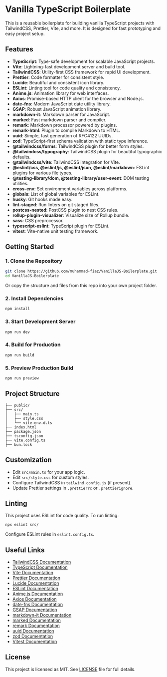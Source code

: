 # Vanilla TypeScript Boilerplate

This is a reusable boilerplate for building vanilla TypeScript projects with TailwindCSS, Prettier, Vite, and more. It is designed for fast prototyping and easy project setup.

## Features

- **TypeScript**: Type-safe development for scalable JavaScript projects.
- **Vite**: Lightning-fast development server and build tool.
- **TailwindCSS**: Utility-first CSS framework for rapid UI development.
- **Prettier**: Code formatter for consistent style.
- **Lucide**: Beautiful and consistent icon library.
- **ESLint**: Linting tool for code quality and consistency.
- **Anime.js**: Animation library for web interfaces.
- **Axios**: Promise-based HTTP client for the browser and Node.js.
- **date-fns**: Modern JavaScript date utility library.
- **GSAP**: Robust JavaScript animation library.
- **markdown-it**: Markdown parser for JavaScript.
- **marked**: Fast markdown parser and compiler.
- **remark**: Markdown processor powered by plugins.
- **remark-html**: Plugin to compile Markdown to HTML.
- **uuid**: Simple, fast generation of RFC4122 UUIDs.
- **zod**: TypeScript-first schema validation with static type inference.
- **@tailwindcss/forms**: TailwindCSS plugin for better form styles.
- **@tailwindcss/typography**: TailwindCSS plugin for beautiful typographic defaults.
- **@tailwindcss/vite**: TailwindCSS integration for Vite.
- **@eslint/css, @eslint/js, @eslint/json, @eslint/markdown**: ESLint plugins for various file types.
- **@testing-library/dom, @testing-library/user-event**: DOM testing utilities.
- **cross-env**: Set environment variables across platforms.
- **globals**: List of global variables for ESLint.
- **husky**: Git hooks made easy.
- **lint-staged**: Run linters on git staged files.
- **postcss-nested**: PostCSS plugin to nest CSS rules.
- **rollup-plugin-visualizer**: Visualize size of Rollup bundle.
- **sass**: CSS preprocessor.
- **typescript-eslint**: TypeScript plugin for ESLint.
- **vitest**: Vite-native unit testing framework.

## Getting Started

### 1. Clone the Repository

```bash
git clone https://github.com/muhammad-fiaz/VanillaJS-Boilerplate.git
cd VanillaJS-Boilerplate
```

Or copy the structure and files from this repo into your own project folder.

### 2. Install Dependencies

```bash
npm install
```

### 3. Start Development Server

```bash
npm run dev
```

### 4. Build for Production

```bash
npm run build
```

### 5. Preview Production Build

```bash
npm run preview
```

## Project Structure

```text
├── public/
├── src/
│   ├── main.ts
│   ├── style.css
│   └── vite-env.d.ts
├── index.html
├── package.json
├── tsconfig.json
├── vite.config.ts
├── bun.lock
```

## Customization
- Edit `src/main.ts` for your app logic.
- Edit `src/style.css` for custom styles.
- Configure TailwindCSS in `tailwind.config.js` (if present).
- Update Prettier settings in `.prettierrc` or `.prettierignore`.

## Linting
This project uses ESLint for code quality. To run linting:
```bash
npx eslint src/
```
Configure ESLint rules in `eslint.config.ts`.


## Useful Links
- [TailwindCSS Documentation](https://tailwindcss.com/docs)
- [TypeScript Documentation](https://www.typescriptlang.org/docs/)
- [Vite Documentation](https://vitejs.dev/)
- [Prettier Documentation](https://prettier.io/docs/en/index.html)
- [Lucide Documentation](https://lucide.dev/)
- [ESLint Documentation](https://eslint.org/docs/)
- [Anime.js Documentation](https://animejs.com/)
- [Axios Documentation](https://axios-http.com/)
- [date-fns Documentation](https://date-fns.org/)
- [GSAP Documentation](https://greensock.com/gsap/)
- [markdown-it Documentation](https://markdown-it.github.io/)
- [marked Documentation](https://marked.js.org/)
- [remark Documentation](https://remark.js.org/)
- [uuid Documentation](https://github.com/uuidjs/uuid)
- [zod Documentation](https://zod.dev/)
- [Vitest Documentation](https://vitest.dev/)

## License

This project is licensed as MIT. See [LICENSE](LICENSE) file for full details.

